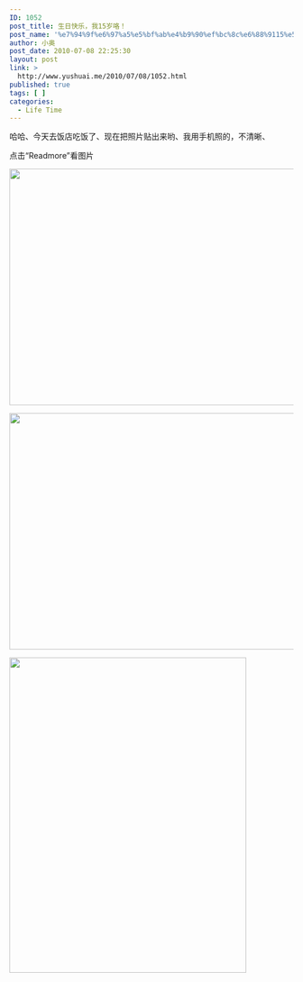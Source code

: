 ```yaml
---
ID: 1052
post_title: 生日快乐，我15岁咯！
post_name: '%e7%94%9f%e6%97%a5%e5%bf%ab%e4%b9%90%ef%bc%8c%e6%88%9115%e5%b2%81%e5%92%af%ef%bc%81'
author: 小奥
post_date: 2010-07-08 22:25:30
layout: post
link: >
  http://www.yushuai.me/2010/07/08/1052.html
published: true
tags: [ ]
categories:
  - Life Time
---
```

哈哈、今天去饭店吃饭了、现在把照片贴出来哟、我用手机照的，不清晰、

点击“Readmore”看图片<!--more-->

<a href="null"><img class="alignnone" title="照片1" src="http://image163.poco.cn/mypoco/myphoto/20100708/22/42697323201007082214582621081979602_000.jpg" alt="" width="560" height="420" /></a>

<a href="null"><img class="alignnone" title="图片2" src="http://image163.poco.cn/mypoco/myphoto/20100708/22/42697323201007082214582621081979602_001.jpg" alt="" width="560" height="420" /></a>

<a href="null"><img class="alignnone" title="图片3" src="http://image163.poco.cn/mypoco/myphoto/20100708/22/4269732320100708222253074.jpg" alt="" width="420" height="560" /></a>